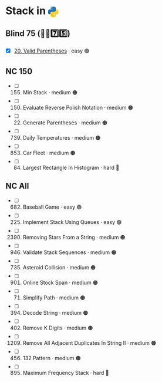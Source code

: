 # Stack in <img src="../../assets/pythonLogo.png" alt="Python logo" style="height: 1em; vertical-align: sub;">


## Blind 75 (🧑‍🦯7️⃣5️⃣)
- [x] [20. Valid Parentheses](0020_validParentheses.ipynb) · easy 🟢  

## NC 150
- [ ] 155. Min Stack · medium 🟠
- [ ] 150. Evaluate Reverse Polish Notation · medium 🟠
- [ ] 22. Generate Parentheses · medium 🟠
- [ ] 739. Daily Temperatures · medium 🟠
- [ ] 853. Car Fleet · medium 🟠
- [ ] 84. Largest Rectangle In Histogram · hard 🔴

## NC All
- [ ] 682. Baseball Game · easy 🟢  
- [ ] 225. Implement Stack Using Queues · easy 🟢  
- [ ] 2390. Removing Stars From a String · medium 🟠
- [ ] 946. Validate Stack Sequences · medium 🟠
- [ ] 735. Asteroid Collision · medium 🟠
- [ ] 901. Online Stock Span · medium 🟠
- [ ] 71. Simplify Path · medium 🟠
- [ ] 394. Decode String · medium 🟠
- [ ] 402. Remove K Digits · medium 🟠
- [ ] 1209. Remove All Adjacent Duplicates In String II · medium 🟠
- [ ] 456. 132 Pattern · medium 🟠
- [ ] 895. Maximum Frequency Stack · hard 🔴